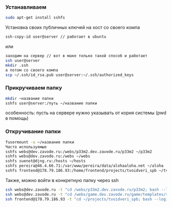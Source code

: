 ### Устанавливаем
```sh
sudo apt-get install sshfs
```
Установка своих публичных ключей на хост
со своего компа
```sh
ssh-copy-id user@server // работает в ubuntu
```
или
```sh
заходим на сервер // вот в маке только такой способ и работает
ssh user@server
mkdir .ssh
а потом со своего компа
scp ~/.ssh/id_rsa.pub user@server:~/.ssh/authorized_keys
```
### Прикручиваем папку
```sh
mkdir ~название папки
sshfs user@server:/путь ~/название папки
```
особенность: пусть на сервере нужно указывать от корня системы (pwd в помощь)
### Откручивание папки
```sh
fusermount -u ~/название папки
Часто используемые
sshfs webs@dev.zavode.ru:/webs/p33m2.dev.zavode.ru/p33m2 ~/p33m2
sshfs webs@dev.zavode.ru:/webs ~/webs
sshfs suenot@djng.ru:/hosts ~/hosts
sshfs pereira@46.4.66.71:/var/www/pereira/data/alohaaloha.net ~/aloha
sshfs frontend@178.79.186.93:/home/frontend/projects/tvoidveri_spb ~/tvoidveri_spb
```
Также, можно войти в конкретную папку через ssh
```sh
ssh webs@dev.zavode.ru -t "cd /webs/p33m2.dev.zavode.ru/p33m2; bash --login"
ssh webs@dev.zavode.ru -t "cd /webs/game.dev.zavode.ru/game/templates/shop/; bash --login"
ssh frontend@178.79.186.93 -t "cd ~/projects/tvoidveri_spb; bash --login"
```
